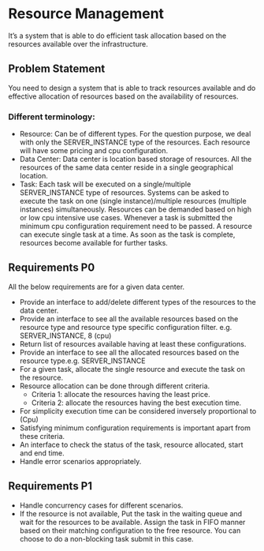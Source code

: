 # Resource Management
It’s a system that is able to do efficient task allocation based on the resources available over the infrastructure.


## Problem Statement
You need to design a system that is able to track resources available and do effective allocation of resources based on the availability of resources.
### Different terminology:
- Resource: Can be of different types. For the question purpose, we deal with only the SERVER_INSTANCE type of the resources. Each resource will have some pricing and cpu configuration.
- Data Center: Data center is location based storage of resources. All the resources of the same data center reside in a single geographical location.
- Task: Each task will be executed on a single/multiple SERVER_INSTANCE type of resources. Systems can be asked to execute the task on one (single instance)/multiple resources (multiple instances) simultaneously. Resources can be demanded based on high or low cpu intensive use cases. Whenever a task is submitted the minimum cpu configuration requirement need to be passed. A resource can execute single task at a time. As soon as the task is complete, resources become available for further tasks.


## Requirements P0
All the below requirements are for a given data center.

- Provide an interface to add/delete different types of the resources to the data center.
- Provide an interface to see all the available resources based on the resource type and resource type specific configuration filter. e.g. SERVER_INSTANCE, 8 (cpu)
- Return list of resources available having at least these configurations.
- Provide an interface to see all the allocated resources based on the resource type.e.g. SERVER_INSTANCE
- For a given task, allocate the single resource and execute the task on the resource.
- Resource allocation can be done through different criteria.
    - Criteria 1: allocate the resources having the least price.
    - Criteria 2: allocate the resources having the best execution time.
- For simplicity execution time can be considered inversely proportional to (Cpu)
- Satisfying minimum configuration requirements is important apart from these criteria.
- An interface to check the status of the task, resource allocated, start and end time.
- Handle error scenarios appropriately.
## Requirements P1
- Handle concurrency cases for different scenarios.
- If the resource is not available, Put the task in the waiting queue and wait for the resources to be available. Assign the task in FIFO manner based on their matching configuration to the free resource. You can choose to do a non-blocking task submit in this case.
